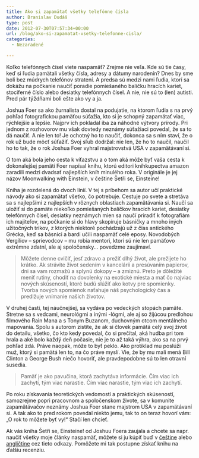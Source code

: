 ```yaml
---
title: Ako si zapamätať všetky telefónne čísla
author: Branislav Dudáš
type: post
date: 2012-07-30T07:57:34+00:00
url: /blog/ako-si-zapamatat-vsetky-telefonne-cisla/
categories:
  - Nezaradené

---
```

Koľko telefónnych čísel viete naspamäť? Zrejme nie veľa. Kde sú tie časy, keď si ľudia pamätali všetky čísla, adresy a dátumy narodenín? Dnes by sme boli bez múdrych telefónov stratení. A predsa sú medzi nami ľudia, ktorí sa dokážu na počkanie naučiť poradie pomiešaného balíčku hracích kariet, stociferné číslo alebo desiatky telefónnych čísel. A nie, nie sú to (len) autisti. Pred pár týždňami boli ešte ako vy a ja.

Joshua Foer sa ako žurnalista dostal na podujatie, na ktorom ľudia s na prvý pohľad fotografickou pamäťou súťažia, kto si je schopný zapamätať viac, rýchlejšie a lepšie. Najprv ich pokladal iba za náhodné výtvory prírody. Pri jednom z rozhovorov mu však dovtedy neznámy súťažiaci povedal, že sa to dá naučiť. A nie len to! Je ochotný ho to naučiť, dokonca sa s ním staví, že o rok už bude môcť súťažiť. Svoj sľub dodržal: nie len, že ho to naučil, naučil ho to tak, že o rok Joshua Foer vyhral majstrovstvá USA v zapamätávaní si.

O tom aká bola jeho cesta k víťazstvu a o tom aká môže byť vaša cesta k dokonalejšej pamäti Foer napísal knihu, ktorú editori kníhkupectva amazon zaradili medzi dvadsať najlepších kníh minulého roka. V originále je jej názov Moonwalking with Einstein, v češtine Šetři se, Einsteine!

Kniha je rozdelená do dvoch línií. V tej s príbehom sa autor učí praktické návody ako si zapamätať všetko, čo potrebuje. Cestuje po svete a stretáva sa s najlepšími z najlepších v rôznych oblastiach zapamätávania si. Naučí sa uložiť si do pamäte niekoľko pomiešaných balíčkov hracích kariet, desiatky telefónnych čísel, desiatky neznámych mien sa naučí priradiť k fotografiám ich majiteľov, na počkanie si do hlavy skopíruje básničky a mnoho iných užitočných trikov, z ktorých niektoré pochádzajú už z čias antického Grécka, keď sa básnici a bardi učili naspamäť celé eposy. Novodobých Vergíliov &#8211; sprievodcov &#8211; mu robia mentori, ktorí sú nie len pamäťovo extrémne zdatní, ale aj spoločensky… povedzme zaujímaví.

> Môžete denne cvičiť, jesť zdravo a prežiť dlhý život, ale prežijete ho krátko. Ak strávite život sedením v kancelárii a presúvaním papierov, dni sa vam rozmažú a splynú dokopy &#8211; a zmiznú. Preto je dôležité meniť rutiny, chodiť na dovolenky na exotické miesta a mať čo najviac nových skúseností, ktoré budú slúžiť ako kotvy pre spomienky. Tvorba nových spomienok naťahuje náš psychologický čas a predlžuje vnímanie našich životov.

V druhej časti, tej náučnejšej, sa vydáva po vedeckých stopách pamäte. Stretne sa s vedcami, neurológmi a inými -lógmi, ale aj so žijúcou predlohou filmového Rain Mana a s Tonym Buzanom, duchovným otcom mentálneho mapovania. Spolu s autorom zistíte, že ak si človek pamätá celý svoj život do detailu, všetko, čo kto kedy povedal, čo si prečítal, aká hudba pri tom hrala a aké bolo každý deň počasie, nie je to až taká výhra, ako sa na prvý pohľad zdá. Práve naopak, môže to byť peklo. Ako protiklad mu poslúži muž, ktorý si pamätá len to, na čo práve myslí. Vie, že by mu mali mená Bill Clinton a George Bush niečo hovoriť, ale pravdepodobne sú to len otravní susedia.

> Pamäť je ako pavučina, ktorá zachytáva informácie. Čím viac ich zachytí, tým viac narastie. Čím viac narastie, tým viac ich zachytí.

Po roku získavania teoretických vedomostí a praktických skúseností, samozrejme popri pracovnom a spoločenskom živote, sa v komunite zapamätávačov neznámy Joshua Foer stane majstrom USA v zapamätávaní si. A tak ako to pred rokom povedal niekto jemu, tak to on teraz hovorí vám: &#8222;O rok to môžete byť vy!&#8220; Stačí len chcieť.

Ak vás kniha Šetři se, Einsteine! od Joshuu Foera zaujala a chcete sa napr. naučiť všetky moje články naspamäť, môžete si ju kúpiť buď v <a title="foer cz" href="http://www.martinus.sk/?uItem=129953&z=branod" target="_blank">češtine</a> alebo <a title="foer eng" href="http://www.bookdepository.com/Moonwalking-with-Einstein-Joshua-Foer/9780143120537" target="_blank">angličtine</a> cez tieto odkazy. Pomôžete mi tak postupne získať knihu na ďalšiu recenziu.